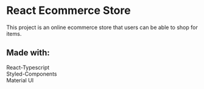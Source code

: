 # React Ecommerce Store

This project is an online ecommerce store that users can be able to shop for items.

## Made with:

React-Typescript <br>
Styled-Components <br>
Material UI
